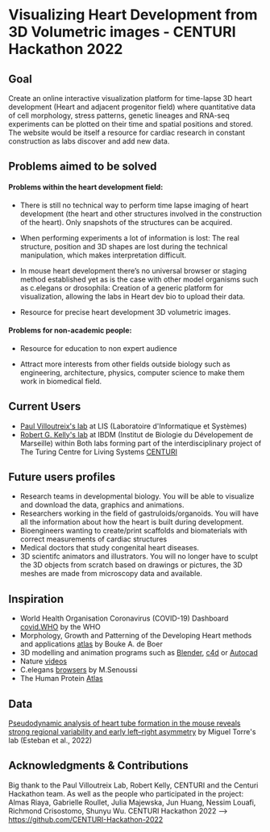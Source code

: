 # Visualizing Heart Development from 3D Volumetric images - CENTURI Hackathon 2022 

## Goal
Create an online interactive visualization platform for time-lapse 3D heart development (Heart and adjacent progenitor field) where quantitative data of cell morphology, stress patterns, genetic lineages and RNA-seq experiments can be plotted on their time and spatial positions and stored.
The website would be itself a resource for cardiac  research in constant construction as labs discover and add new data.

## Problems aimed to be solved 

#### Problems within the heart development field:

- There is still no technical way to perform time lapse imaging of heart development (the heart and other structures involved in the construction of the heart). Only snapshots of the structures can be acquired.

- When performing experiments a lot of information is lost: The real structure, position and 3D shapes are lost during the technical manipulation, which makes interpretation difficult. 

- In mouse heart development there’s no universal browser or staging method established yet as is the case with other model organisms such as c.elegans or drosophila: Creation of a generic platform for visualization, allowing the labs in Heart dev bio to upload their data.

- Resource for precise heart development 3D volumetric images. 


#### Problems for non-academic people:

- Resource for education to non expert audience

- Attract more interests from other fields outside biology such as engineering, architecture, physics, computer science to make them work in biomedical field.


## Current Users

- [Paul Villoutreix's lab](https://bioml.lis-lab.fr/) at LIS (Laboratoire d'Informatique et Systèmes)
- [Robert G. Kelly's lab](http://www.ibdm.univ-mrs.fr/equipe/genetic-control-of-heart-development/) at IBDM (Institut de Biologie du Dévelopement de Marseille)
within 
Both labs forming part of the interdisciplinary project of The Turing Centre for Living Systems [CENTURI](https://centuri-livingsystems.org/)


## Future users profiles

- Research teams in developmental biology. You will be able to visualize and download the data, graphics and animations.
- Researchers working in the field of gastruloids/organoids. You will have all the information about how the heart is built during development.
- Bioengineers wanting to create/print scaffolds and biomaterials with correct measurements of cardiac structures
- Medical doctors that study congenital heart diseases.
- 3D scientifc animators and illustrators. You will no longer have to sculpt the 3D objects from scratch based on drawings or pictures, the 3D meshes are made from microscopy data and available.


## Inspiration

- World Health Organisation Coronavirus (COVID-19) Dashboard [covid.WHO](https://covid19.who.int/) by the WHO
- Morphology, Growth and Patterning of the Developing Heart methods and applications [atlas](https://www.sciencedirect.com/science/article/pii/S0012160612002473) by Bouke A. de Boer 
- 3D modelling and animation programs such as [Blender](https://www.blender.org/), [c4d](https://www.maxon.net/fr/cinema-4d) or [Autocad](https://web.autocad.com/login)
- Nature [videos](https://www.youtube.com/watch?v=_VhcZTGv0CU)
- C.elegans [browsers](http://morphotranscriptomics.pythonanywhere.com/) by M.Senoussi
- The Human Protein [Atlas](http://www.proteinatlas.org/)

## Data
[Pseudodynamic analysis of heart tube formation in the mouse reveals strong regional variability and early left–right asymmetry](https://www.nature.com/articles/s44161-022-00065-1#code-availability) by Miguel Torre's lab (Esteban et al., 2022)

## Acknowledgments & Contributions

Big thank to the Paul Villoutreix Lab, Robert Kelly, CENTURI and the Centuri Hackathon team.
As well as the people who participated in the  project: Almas Riaya, Gabrielle Roullet, Julia Majewska, Jun Huang, Nessim Louafi, Richmond Crisostomo, Shunyu Wu.
CENTURI Hackathon 2022 --> https://github.com/CENTURI-Hackathon-2022


